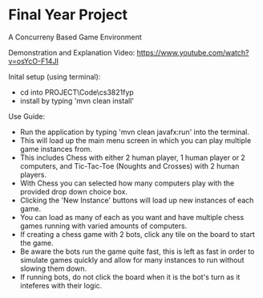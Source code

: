 # Final Year Project
A Concurreny Based Game Environment

Demonstration and Explanation Video: https://www.youtube.com/watch?v=osYcO-F14JI

Inital setup (using terminal):
- cd into PROJECT\Code\cs3821fyp
- install by typing 'mvn clean install'

Use Guide:
- Run the application by typing 'mvn clean javafx:run' into the terminal.
- This will load up the main menu screen in which you can play multiple game instances from. 
- This includes Chess with either 2 human player, 1 human player or 2 computers, and Tic-Tac-Toe (Noughts and Crosses) with 2 human players.
- With Chess you can selected how many computers play with the provided drop down choice box.
- Clicking the 'New Instance' buttons will load up new instances of each game.
- You can load as many of each as you want and have multiple chess games running with varied amounts of computers.
- If creating a chess game with 2 bots, click any tile on the board to start the game.
- Be aware the bots run the game quite fast, this is left as fast in order to simulate games quickly and allow for many instances to run without slowing them down.
- If running bots, do not click the board when it is the bot's turn as it inteferes with their logic.

